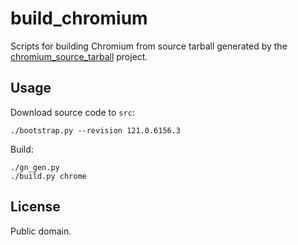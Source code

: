 # build_chromium

Scripts for building Chromium from source tarball generated by the
[chromium_source_tarball](https://github.com/photoionization/chromium_source_tarball)
project.

## Usage

Download source code to `src`:

```
./bootstrap.py --revision 121.0.6156.3
```

Build:

```
./gn_gen.py
./build.py chrome
```

## License

Public domain.
